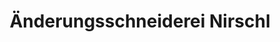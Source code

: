 ---
title: "Änderungsschneiderei Nirschl"
url: /weiden-i-d-opf/aenderungsschneiderei-nirschl/
shop: Schneiderei
---